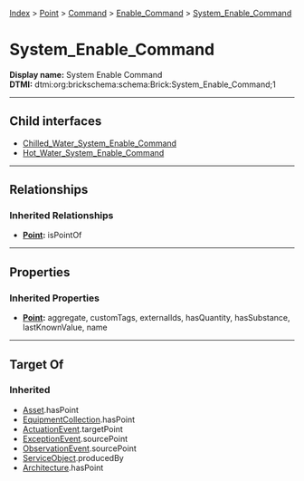 [Index](../../../../Index.md) > [Point](../../../Point.md) > [Command](../../Command.md) > [Enable_Command](../Enable_Command.md) > [System_Enable_Command](#)
# System_Enable_Command

**Display name:** System Enable Command<br />
**DTMI:** dtmi:org:brickschema:schema:Brick:System_Enable_Command;1

---

## Child interfaces
* [Chilled_Water_System_Enable_Command](Chilled_Water_System_Enable_Command.md)
* [Hot_Water_System_Enable_Command](Hot_Water_System_Enable_Command/Hot_Water_System_Enable_Command.md)

---

## Relationships
### Inherited Relationships
* **[Point](../../../Point.md):** isPointOf

---

## Properties
### Inherited Properties
* **[Point](../../../Point.md):** aggregate, customTags, externalIds, hasQuantity, hasSubstance, lastKnownValue, name

---

## Target Of
### Inherited
* [Asset](../../../../Asset/Asset.md).hasPoint
* [EquipmentCollection](../../../../Collection/AssetCollection/EquipmentCollection/EquipmentCollection.md).hasPoint
* [ActuationEvent](../../../../Event/PointEvent/ActuationEvent.md).targetPoint
* [ExceptionEvent](../../../../Event/PointEvent/ExceptionEvent.md).sourcePoint
* [ObservationEvent](../../../../Event/PointEvent/ObservationEvent.md).sourcePoint
* [ServiceObject](../../../../Information/ServiceObject/ServiceObject.md).producedBy
* [Architecture](../../../../Space/Architecture/Architecture.md).hasPoint
